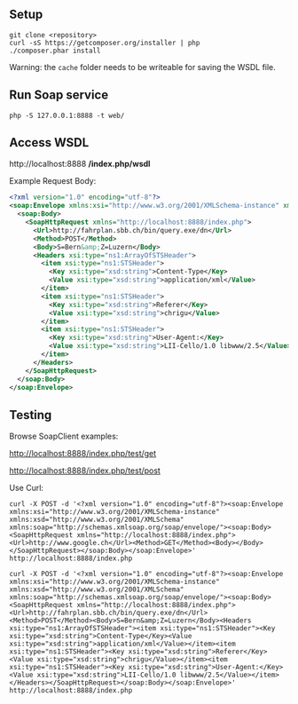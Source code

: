 ## Setup

```
git clone <repository>
curl -sS https://getcomposer.org/installer | php
./composer.phar install
```
Warning: the `cache` folder needs to be writeable for saving the WSDL file.

## Run Soap service

```
php -S 127.0.0.1:8888 -t web/
```

## Access WSDL

http://localhost:8888 **/index.php/wsdl**

Example Request Body:
```xml
<?xml version="1.0" encoding="utf-8"?>
<soap:Envelope xmlns:xsi="http://www.w3.org/2001/XMLSchema-instance" xmlns:xsd="http://www.w3.org/2001/XMLSchema" xmlns:soap="http://schemas.xmlsoap.org/soap/envelope/">
  <soap:Body>
    <SoapHttpRequest xmlns="http://localhost:8888/index.php">
      <Url>http://fahrplan.sbb.ch/bin/query.exe/dn</Url>
      <Method>POST</Method>
      <Body>S=Bern&amp;Z=Luzern</Body>
      <Headers xsi:type="ns1:ArrayOfSTSHeader">
        <item xsi:type="ns1:STSHeader">
          <Key xsi:type="xsd:string">Content-Type</Key>
          <Value xsi:type="xsd:string">application/xml</Value>
        </item>
        <item xsi:type="ns1:STSHeader">
          <Key xsi:type="xsd:string">Referer</Key>
          <Value xsi:type="xsd:string">chrigu</Value>
        </item>
        <item xsi:type="ns1:STSHeader">
          <Key xsi:type="xsd:string">User-Agent:</Key>
          <Value xsi:type="xsd:string">LII-Cello/1.0 libwww/2.5</Value>
        </item>
      </Headers>
    </SoapHttpRequest>
  </soap:Body>
</soap:Envelope>
```

## Testing

Browse SoapClient examples:

[http://localhost:8888/index.php/test/get](http://localhost:8888/index.php/test/get)

[http://localhost:8888/index.php/test/post](http://localhost:8888/index.php/test/post)

Use Curl:

```
curl -X POST -d '<?xml version="1.0" encoding="utf-8"?><soap:Envelope xmlns:xsi="http://www.w3.org/2001/XMLSchema-instance" xmlns:xsd="http://www.w3.org/2001/XMLSchema" xmlns:soap="http://schemas.xmlsoap.org/soap/envelope/"><soap:Body><SoapHttpRequest xmlns="http://localhost:8888/index.php"><Url>http://www.google.ch</Url><Method>GET</Method><Body></Body></SoapHttpRequest></soap:Body></soap:Envelope>' http://localhost:8888/index.php
```

```
curl -X POST -d '<?xml version="1.0" encoding="utf-8"?><soap:Envelope xmlns:xsi="http://www.w3.org/2001/XMLSchema-instance" xmlns:xsd="http://www.w3.org/2001/XMLSchema" xmlns:soap="http://schemas.xmlsoap.org/soap/envelope/"><soap:Body><SoapHttpRequest xmlns="http://localhost:8888/index.php"><Url>http://fahrplan.sbb.ch/bin/query.exe/dn</Url><Method>POST</Method><Body>S=Bern&amp;Z=Luzern</Body><Headers xsi:type="ns1:ArrayOfSTSHeader"><item xsi:type="ns1:STSHeader"><Key xsi:type="xsd:string">Content-Type</Key><Value xsi:type="xsd:string">application/xml</Value></item><item xsi:type="ns1:STSHeader"><Key xsi:type="xsd:string">Referer</Key><Value xsi:type="xsd:string">chrigu</Value></item><item xsi:type="ns1:STSHeader"><Key xsi:type="xsd:string">User-Agent:</Key><Value xsi:type="xsd:string">LII-Cello/1.0 libwww/2.5</Value></item></Headers></SoapHttpRequest></soap:Body></soap:Envelope>' http://localhost:8888/index.php
```
